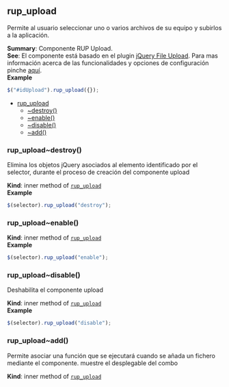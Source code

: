 <a name="module_rup_upload"></a>

## rup\_upload
Permite al usuario seleccionar uno o varios archivos de su equipo y subirlos a la aplicación.

**Summary**: Componente RUP Upload.  
**See**: El componente está basado en el plugin [jQuery File Upload](https://blueimp.github.io/jQuery-File-Upload/). Para mas información acerca de las funcionalidades y opciones de configuración pinche [aquí](https://blueimp.github.io/jQuery-File-Upload/).  
**Example**  
```js
$("#idUpload").rup_upload({});
```

* [rup_upload](#module_rup_upload)
    * [~destroy()](#module_rup_upload..destroy)
    * [~enable()](#module_rup_upload..enable)
    * [~disable()](#module_rup_upload..disable)
    * [~add()](#module_rup_upload..add)

<a name="module_rup_upload..destroy"></a>

### rup_upload~destroy()
Elimina los objetos jQuery asociados al elemento identificado por el selector, durante el proceso de creación del componente upload

**Kind**: inner method of [<code>rup\_upload</code>](#module_rup_upload)  
**Example**  
```js
$(selector).rup_upload("destroy");
```
<a name="module_rup_upload..enable"></a>

### rup_upload~enable()
**Kind**: inner method of [<code>rup\_upload</code>](#module_rup_upload)  
**Example**  
```js
$(selector).rup_upload("enable");
```
<a name="module_rup_upload..disable"></a>

### rup_upload~disable()
Deshabilita el componente upload

**Kind**: inner method of [<code>rup\_upload</code>](#module_rup_upload)  
**Example**  
```js
$(selector).rup_upload("disable");
```
<a name="module_rup_upload..add"></a>

### rup_upload~add()
Permite asociar una función que se ejecutará cuando se añada un fichero mediante el componente. muestre el desplegable del combo

**Kind**: inner method of [<code>rup\_upload</code>](#module_rup_upload)  

